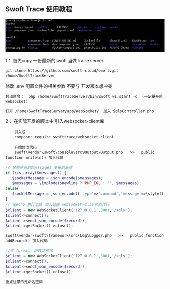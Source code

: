 Swoft Trace 使用教程
---------------------------------------

![文件目录格式](https://raw.githubusercontent.com/guoyahao/SwoftTraceChromeUseTutorial/master/img/ls.png)


1： 首先copy 一份最新的swoft 当做Trace server

```shell
git clone https://github.com/swoft-cloud/swoft.git  /home/SwoftTraceServer
```

修改 .env 配置文件的相关参数 不要与 开发版本想冲突 

```shell
启动命令：  php /home/SwoftTraceServer/bin/swoft ws:start -d  (一定要开启websocket)
```
```shell
打开 /home/SwoftTraceServer/app/WebSocket/  加入 SqlsController.php 
```

2： 在实际开发的版本中 引入websocket-client库  

```shell
    引入包
    composer require swofttrace/websocket-client
    
    开始修改代码 
    swoft\vendor\swoft\console\src\Output\Output.php   >>   public function writeln() 加入代码 
```

```php
// 替换原有的$messages 变量的处理
if (\is_array($messages)) {
   $socketMessage = json_encode($messages);
   $messages = \implode($newline ? PHP_EOL : '', $messages);
}else{
   $socketMessage = json_encode(['type'=>'command','message'=>\style()->stripColor((string)$messages)]);
}
// 在echo 换行之后 加入链接 websocket-client的代码
$client = new WebSocketClient('127.0.0.1',8001,'/sqls');
$client->connect();
$client->send(json_encode($record));
$client->getSocket()->close();
```

```shell
swoft\vendor\swoft\framework\src\Log\Logger.php   >>   public function addRecord() 加入代码 
```

 ```php
 //在 foreach 函数之前加    
 $client = new WebSocketClient('127.0.0.1',8001,'/sqls');
 $client->connect();
 $client->send(json_encode($record));
 $client->getSocket()->close();
```
	重点注意的是命名空间
